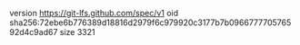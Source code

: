 version https://git-lfs.github.com/spec/v1
oid sha256:72ebe6b776389d18816d2979f6c979920c3177b7b096677770576592d4c9ad67
size 3321
